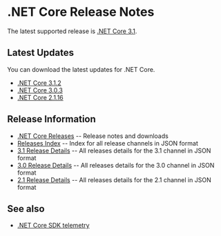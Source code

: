 # .NET Core Release Notes

The latest supported release is [.NET Core 3.1](3.1).

## Latest Updates

You can download the latest updates for .NET Core.

* [.NET Core 3.1.2](3.1/3.1.2/3.1.2.md)
* [.NET Core 3.0.3](3.0/3.0.3/3.0.3.md)
* [.NET Core 2.1.16](2.1/2.1.16/2.1.16.md)

## Release Information

* [.NET Core Releases](download-archive.md) -- Release notes and downloads
* [Releases Index][releases-index.json] -- Index for all release channels in JSON format
* [3.1 Release Details][3.1-releases.json] -- All releases details for the 3.1 channel in JSON format
* [3.0 Release Details][3.0-releases.json] -- All releases details for the 3.0 channel in JSON format
* [2.1 Release Details][2.1-releases.json] -- All releases details for the 2.1 channel in JSON format

## See also

* [.NET Core SDK telemetry](https://docs.microsoft.com/dotnet/core/tools/telemetry)

[releases-index.json]: https://dotnetcli.blob.core.windows.net/dotnet/release-metadata/releases-index.json
[3.1-releases.json]: https://dotnetcli.blob.core.windows.net/dotnet/release-metadata/3.1/releases.json
[3.0-releases.json]: https://dotnetcli.blob.core.windows.net/dotnet/release-metadata/3.0/releases.json
[2.1-releases.json]: https://dotnetcli.blob.core.windows.net/dotnet/release-metadata/2.1/releases.json

